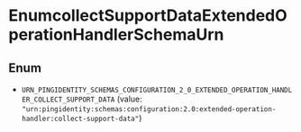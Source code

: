 

# EnumcollectSupportDataExtendedOperationHandlerSchemaUrn

## Enum


* `URN_PINGIDENTITY_SCHEMAS_CONFIGURATION_2_0_EXTENDED_OPERATION_HANDLER_COLLECT_SUPPORT_DATA` (value: `"urn:pingidentity:schemas:configuration:2.0:extended-operation-handler:collect-support-data"`)



